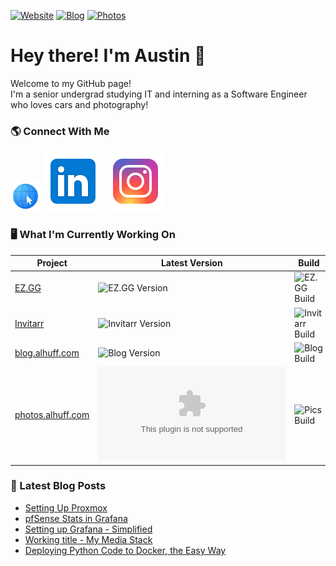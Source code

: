 [![Website](https://img.shields.io/website?down_color=red&down_message=down&label=alhuff.com&up_color=green&up_message=up&url=https%3A%2F%2Falhuff.com)](https://alhuff.com)
[![Blog](https://img.shields.io/website?down_color=red&down_message=down&label=blog.alhuff.com&up_color=green&up_message=up&url=https%3A%2F%2Fblog.alhuff.com)](https://blog.alhuff.com)
[![Photos](https://img.shields.io/website?down_color=red&down_message=down&label=photos.alhuff.com&up_color=green&up_message=up&url=https%3A%2F%2Fblog.alhuff.com)](https://photos.alhuff.com)

# Hey there! I'm Austin 👋
Welcome to my GitHub page! <br>
I'm a senior undergrad studying IT and interning as a Software Engineer who loves cars and photography!

### 🌎 Connect With Me
[![Website](/img/website.png)](https://alhuff.com)
[![Linkedin](/img/linkedin.svg)](https://www.linkedin.com/in/austinlynnhuffman/)
[![Instagram](/img/instagram.svg)](https://www.instagram.com/alhuff_)

### 🖥️ What I'm Currently Working On

| Project                                                           | Latest Version                                                                     | Build                                                                                                                          | Issues                                                                         | Pull Requests                                                                  | Stars                                                                        |
| ----------------------------------------------------------------- | ---------------------------------------------------------------------------------- | ------------------------------------------------------------------------------------------------------------------------------ | ------------------------------------------------------------------------------ | ------------------------------------------------------------------------------ | ---------------------------------------------------------------------------- |
| [EZ.GG](https://github.com/Jellayy/ez.gg)                         | ![EZ.GG Version](https://img.shields.io/github/v/release/jellayy/ez.gg)            | ![EZ.GG Build](https://img.shields.io/github/workflow/status/jellayy/ez.gg/Package%20Application%20with%20Pyinstaller/master)  | ![EZ.GG Issues](https://img.shields.io/github/issues/Jellayy/ez.gg)            | ![EZ.GG PRs](https://img.shields.io/github/issues-pr/jellayy/ez.gg)            | ![EZ.GG Stars](https://img.shields.io/github/stars/Jellayy/ez.gg)            |
| [Invitarr](https://github.com/Jellayy/Invitarr)                   | ![Invitarr Version](https://img.shields.io/github/v/release/jellayy/invitarr)      | ![Invitarr Build](https://img.shields.io/github/workflow/status/jellayy/invitarr/Build%20Docker%20images/master)               | ![Invitarr Issues](https://img.shields.io/github/issues/Jellayy/invitarr)      | ![Invitarr PRs](https://img.shields.io/github/issues-pr/jellayy/invitarr)      | ![Invitarr Stars](https://img.shields.io/github/stars/Jellayy/invitarr)      |
| [blog.alhuff.com](https://github.com/Jellayy/jellayy.github.io)   | ![Blog Version](https://img.shields.io/github/v/release/jellayy/jellayy.github.io) | ![Blog Build](https://img.shields.io/github/workflow/status/jellayy/jellayy.github.io/pages%20build%20and%20deployment/master) | ![Blog Issues](https://img.shields.io/github/issues/Jellayy/jellayy.github.io) | ![Blog PRs](https://img.shields.io/github/issues-pr/jellayy/jellayy.github.io) | ![Blog Stars](https://img.shields.io/github/stars/Jellayy/jellayy.github.io) |
| [photos.alhuff.com](https://github.com/Jellayy/photos.alhuff.com) | ![Pics Version](https://img.shields.io/github/v/release/jellayy/photos.alhuff.com) | ![Pics Build](https://img.shields.io/github/workflow/status/jellayy/photos.alhuff.com/pages%20build%20and%20deployment/master) | ![Pics Issues](https://img.shields.io/github/issues/Jellayy/photos.alhuff.com) | ![Pics PRs](https://img.shields.io/github/issues-pr/jellayy/photos.alhuff.com) | ![Pics Stars](https://img.shields.io/github/stars/Jellayy/photos.alhuff.com) |



### 📕 Latest Blog Posts

<!-- BLOG-POST-LIST:START -->
- [Setting Up Proxmox](https://jellayy.github.io/proxmox-setup/)
- [pfSense Stats in Grafana](https://jellayy.github.io/grafana-pfsense/)
- [Setting up Grafana - Simplified](https://jellayy.github.io/grafana/)
- [Working title - My Media Stack](https://jellayy.github.io/media-stack/)
- [Deploying Python Code to Docker, the Easy Way](https://jellayy.github.io/Deploying-Python-To-Docker-The_Easy-Way/)
<!-- BLOG-POST-LIST:END -->
